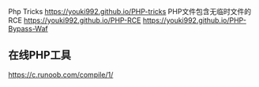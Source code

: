 Php Tricks  https://youki992.github.io/PHP-tricks
PHP文件包含无临时文件的RCE https://youki992.github.io/PHP-RCE
https://youki992.github.io/PHP-Bypass-Waf

## 在线PHP工具
https://c.runoob.com/compile/1/